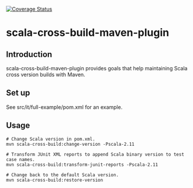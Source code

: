 [![Coverage Status](https://coveralls.io/repos/github/Stratio/scala-cross-build-maven-plugin/badge.svg?branch=branch-0.1)](https://coveralls.io/github/Stratio/scala-cross-build-maven-plugin?branch=master)

scala-cross-build-maven-plugin
==============================

Introduction
------------

scala-cross-build-maven-plugin provides goals that help maintaining Scala cross version builds
with Maven.

Set up
------

See src/it/full-example/pom.xml for an example.

Usage
-----

```
# Change Scala version in pom.xml.
mvn scala-cross-build:change-version -Pscala-2.11

# Transform JUnit XML reports to append Scala binary version to test case names.
mvn scala-cross-build:transform-junit-reports -Pscala-2.11

# Change back to the default Scala version.
mvn scala-cross-build:restore-version

```
